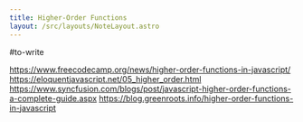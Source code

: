 ```yaml
---
title: Higher-Order Functions
layout: /src/layouts/NoteLayout.astro
---
```


#to-write 

https://www.freecodecamp.org/news/higher-order-functions-in-javascript/
https://eloquentjavascript.net/05_higher_order.html
https://www.syncfusion.com/blogs/post/javascript-higher-order-functions-a-complete-guide.aspx
https://blog.greenroots.info/higher-order-functions-in-javascript